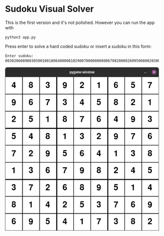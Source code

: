 # Sudoku Visual Solver

This is the first version and it's not polished. However you can run the app with
```
python3 app.py
```
Press enter to solve a hard coded sudoku or insert a sudoku in this form:
```
Enter sudoku: 003020600900305001001806400008102900700000008006708200002609500800203009005010300
```

![](https://github.com/clicknick64/SudokuVisualSolver/blob/master/sample-image.png)